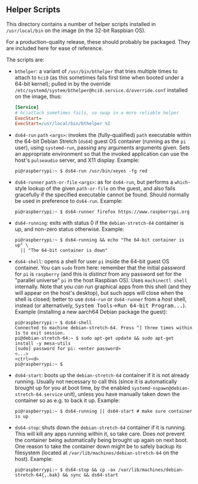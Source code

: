 ## Helper Scripts

This directory contains a number of helper scripts installed in
`/usr/local/bin` on the image (in the 32-bit Raspbian OS).

For a production-quality release, these should probably be packaged. They are
included here for ease of reference.

The scripts are:
* <a id="bthelper"></a>`bthelper`: a variant of `/usr/bin/bthelper` that tries multiple times to attach to `hci0` (as this sometimes fails first time when booted under a 64-bit kernel); pulled in by the override `/etc/systemd/system/bthelper@hci0.service.d/override.conf` installed on the image, thus:

   ```ini
   [Service]
   # hciattach sometimes fails, so swap in a more reliable helper
   ExecStart=
   ExecStart=/usr/local/bin/bthelper %I
   ```
   
* <a id="ds64-run"></a>`ds64-run` `path` `<args>`: invokes the (fully-qualified) `path` executable within the 64-bit Debian Stretch (`ds64`) guest OS container (running as the `pi` user), using `systemd-run`, passing any arguments arguments given. Sets an appropriate environment so that the invoked application can use the host's `pulseaudio` server, and X11 display. Example:

    ```console
    pi@raspberrypi:~ $ ds64-run /usr/bin/xeyes -fg red
    ```

* <a id="ds64-runner"></a>`ds64-runner` `path-or-file` `<args>`: as for `ds64-run`, but performs a `which`-style lookup of the given `path-or-file` on the guest, and also fails gracefully if the specified executable cannot be found. Should normally be used in preference to `ds64-run`. Example:

    ```console
    pi@raspberrypi:~ $ ds64-runner firefox https://www.raspberrypi.org
    ```

* <a id="ds64-running"></a>`ds64-running`: exits with status 0 if the `debian-stretch-64` container is up, and non-zero status otherwise. Example:

    ```console
    pi@raspberrypi:~ $ ds64-running && echo "The 64-bit container is up" \
      || "The 64-bit container is down"
    ```

* <a id="ds64-shell"></a>`ds64-shell`: opens a shell for user `pi` inside the 64-bit guest OS container. You can `sudo` from here: remember that the initial password for `pi` is `raspberry` (and this is *distinct* from any password set for the "parallel universe" `pi` in the host Raspbian OS). Uses `machinectl shell` internally. Note that you *can* run graphical apps from this shell (and they will appear on the host's desktop), but such apps will close when the shell is closed; better to use `ds64-run` or `ds64-runner` from a *host* shell, instead (or alternatively, <kbd>System Tools</kbd>&rarr;<kbd>Run 64-bit Program...</kbd>).  
Example (installing a new aarch64 Debian package the guest):

    ```console
    pi@raspberrypi:~ $ ds64-shell
    Connected to machine debian-stretch-64. Press ^] three times within 1s to exit session.
    pi@debian-stretch-64:~ $ sudo apt-get update && sudo apt-get install -y mesa-utils
    [sudo] password for pi: <enter password>
    <...>
    <ctrl><d>
    pi@raspberrypi:~ $ 
    ```

* <a id="ds64-start"></a>`ds64-start`: boots up the `debian-stretch-64` container if it is not already running. Usually not necessary to call this (since it is automatically brought up for you at boot time, by the enabled `systemd-nspawn@debian-stretch-64.service` unit), unless you have manually taken down the container so as e.g. to back it up. Example:

    ```console
    pi@raspberrypi:~ $ ds64-running || ds64-start # make sure container is up
    ```

* <a id="ds64-stop"></a>`ds64-stop`: shuts down the `debian-stretch-64` container if it is running. This will kill any apps running within it, so take care. Does *not* prevent the container being automatically being brought up again on next boot. One reason to take the container down might be to safely backup its filesystem (located at `/var/lib/machines/debian-stretch-64` on the host). Example:

    ```console
    pi@raspberrypi:~ $ ds64-stop && cp -ax /var/lib/machines/debian-stretch-64{,.bak} && sync && ds64-start
    ```

